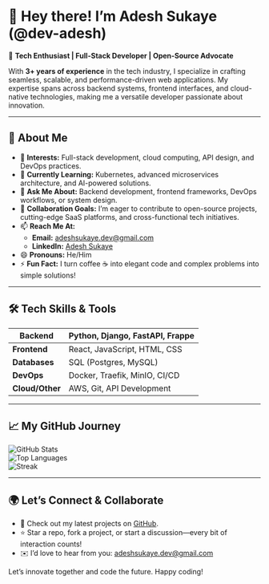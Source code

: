 # 👋 Hey there! I’m Adesh Sukaye (@dev-adesh)  

🚀 **Tech Enthusiast | Full-Stack Developer | Open-Source Advocate**  

With **3+ years of experience** in the tech industry, I specialize in crafting seamless, scalable, and performance-driven web applications. My expertise spans across backend systems, frontend interfaces, and cloud-native technologies, making me a versatile developer passionate about innovation.  

---

## 🌟 About Me  
- 👀 **Interests:** Full-stack development, cloud computing, API design, and DevOps practices.  
- 🌱 **Currently Learning:** Kubernetes, advanced microservices architecture, and AI-powered solutions.  
- 💬 **Ask Me About:** Backend development, frontend frameworks, DevOps workflows, or system design.  
- 💞️ **Collaboration Goals:** I’m eager to contribute to open-source projects, cutting-edge SaaS platforms, and cross-functional tech initiatives.  
- 📫 **Reach Me At:**  
  - **Email:** [adeshsukaye.dev@gmail.com](mailto:adeshsukaye.dev@gmail.com)  
  - **LinkedIn:** [Adesh Sukaye](https://www.linkedin.com/in/adesh-sukaye-905607171/)  
- 😄 **Pronouns:** He/Him  
- ⚡ **Fun Fact:** I turn coffee ☕ into elegant code and complex problems into simple solutions!  

---

## 🛠️ Tech Skills & Tools  

| **Backend**      | Python, Django, FastAPI, Frappe     |  
|-------------------|-------------------------------------|  
| **Frontend**      | React, JavaScript, HTML, CSS       |  
| **Databases**     | SQL (Postgres, MySQL)              |  
| **DevOps**        | Docker, Traefik, MinIO, CI/CD      |  
| **Cloud/Other**   | AWS, Git, API Development          |  

---

## 📈 My GitHub Journey  

![GitHub Stats](https://github-readme-stats.vercel.app/api?username=dev-adesh&show_icons=true&theme=radical&count_private=true)  
![Top Languages](https://github-readme-stats.vercel.app/api/top-langs/?username=dev-adesh&layout=compact&theme=radical)  
![Streak](https://github-readme-streak-stats.herokuapp.com/?user=dev-adesh&theme=radical)  

---

## 🌍 Let’s Connect & Collaborate  
- 📝 Check out my latest projects on [GitHub](https://github.com/dev-adesh).  
- ⭐ Star a repo, fork a project, or start a discussion—every bit of interaction counts!  
- ✉️ I’d love to hear from you: [adeshsukaye.dev@gmail.com](mailto:adeshsukaye.dev@gmail.com)  

Let’s innovate together and code the future. Happy coding!  

<!---
dev-adesh/dev-adesh is a ✨ special ✨ repository because its `README.md` (this file) appears on your GitHub profile.
You can click the Preview link to take a look at your changes.
--->




